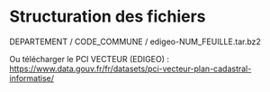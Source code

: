 # Structuration des fichiers

DEPARTEMENT / CODE_COMMUNE / edigeo-NUM_FEUILLE.tar.bz2

Ou télécharger le PCI VECTEUR (EDIGEO) : https://www.data.gouv.fr/fr/datasets/pci-vecteur-plan-cadastral-informatise/
